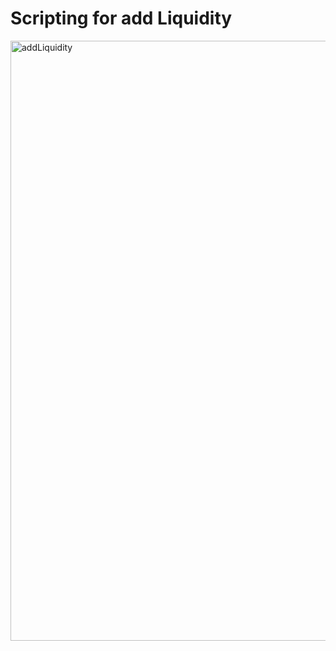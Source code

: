 # Scripting for add Liquidity


<img width="960" alt="addLiquidity" src="https://github.com/user-attachments/assets/0663eaf8-0fa8-4439-acd7-e871058380e3" />
